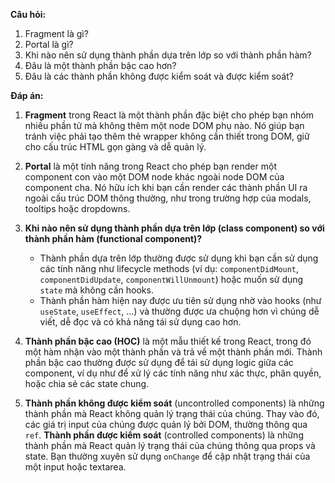 **Câu hỏi:**

1. Fragment là gì?
2. Portal là gì?
3. Khi nào nên sử dụng thành phần dựa trên lớp so với thành phần hàm?
4. Đâu là một thành phần bậc cao hơn?
5. Đâu là các thành phần không được kiểm soát và được kiểm soát?

**Đáp án:**

1. **Fragment** trong React là một thành phần đặc biệt cho phép bạn nhóm nhiều phần tử mà không thêm một node DOM phụ nào. Nó giúp bạn tránh việc phải tạo thêm thẻ wrapper không cần thiết trong DOM, giữ cho cấu trúc HTML gọn gàng và dễ quản lý.

2. **Portal** là một tính năng trong React cho phép bạn render một component con vào một DOM node khác ngoài node DOM của component cha. Nó hữu ích khi bạn cần render các thành phần UI ra ngoài cấu trúc DOM thông thường, như trong trường hợp của modals, tooltips hoặc dropdowns.

3. **Khi nào nên sử dụng thành phần dựa trên lớp (class component) so với thành phần hàm (functional component)?**
   - Thành phần dựa trên lớp thường được sử dụng khi bạn cần sử dụng các tính năng như lifecycle methods (ví dụ: `componentDidMount`, `componentDidUpdate`, `componentWillUnmount`) hoặc muốn sử dụng `state` mà không cần hooks.
   - Thành phần hàm hiện nay được ưu tiên sử dụng nhờ vào hooks (như `useState`, `useEffect`, ...) và thường được ưa chuộng hơn vì chúng dễ viết, dễ đọc và có khả năng tái sử dụng cao hơn.

4. **Thành phần bậc cao (HOC)** là một mẫu thiết kế trong React, trong đó một hàm nhận vào một thành phần và trả về một thành phần mới. Thành phần bậc cao thường được sử dụng để tái sử dụng logic giữa các component, ví dụ như để xử lý các tính năng như xác thực, phân quyền, hoặc chia sẻ các state chung.

5. **Thành phần không được kiểm soát** (uncontrolled components) là những thành phần mà React không quản lý trạng thái của chúng. Thay vào đó, các giá trị input của chúng được quản lý bởi DOM, thường thông qua `ref`.
   **Thành phần được kiểm soát** (controlled components) là những thành phần mà React quản lý trạng thái của chúng thông qua props và state. Bạn thường xuyên sử dụng `onChange` để cập nhật trạng thái của một input hoặc textarea.